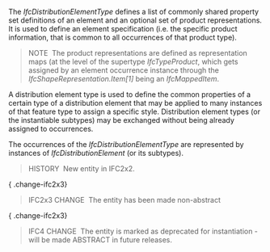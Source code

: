 The _IfcDistributionElementType_ defines a list of commonly shared property set definitions of an element and an optional set of product representations. It is used to define an element specification (i.e. the specific product information, that is common to all occurrences of that product type).

> NOTE&nbsp; The product representations are defined as representation maps (at the level of the supertype _IfcTypeProduct_, which gets assigned by an element occurrence instance through the _IfcShapeRepresentation.Item[1]_ being an _IfcMappedItem_.

A distribution element type is used to define the common properties of a certain type of a distribution element that may be applied to many instances of that feature type to assign a specific style. Distribution element types (or the instantiable subtypes) may be exchanged without being already assigned to occurrences.

The occurrences of the _IfcDistributionElementType_ are represented by instances of _IfcDistributionElement_ (or its subtypes).

> HISTORY&nbsp; New entity in IFC2x2.

{ .change-ifc2x3}
> IFC2x3 CHANGE&nbsp; The entity has been made non-abstract

{ .change-ifc2x3}
> IFC4 CHANGE&nbsp; The entity is marked as deprecated for instantiation - will be made ABSTRACT in future releases.
